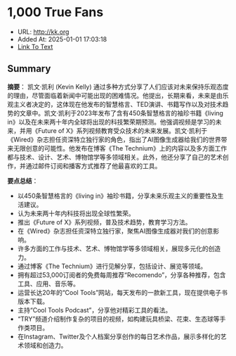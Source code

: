 # 1,000 True Fans
- URL: http://kk.org
- Added At: 2025-01-01 17:03:18
- [Link To Text](2025-01-01-1,000-true-fans_raw.md)

## Summary
**摘要**：
凯文·凯利 (Kevin Kelly) 通过多种方式分享了人们应该对未来保持乐观态度的理由，尽管面临着新闻中可能出现的困难情况。他提出，长期来看，未来是由乐观主义者决定的，这体现在他发布的智慧格言、TED演讲、书籍写作以及对技术趋势的文章中。凯文·凯利于2023年发布了含有450条智慧格言的袖珍书籍《living in》以及在未来两十年内全球将出现的科技繁荣期预测。他强调视频是学习的未来，并用《Future of X》系列视频教育受众技术的未来发展。凯文·凯利于《Wired》杂志担任资深特立独行家的角色，指出了AI图像生成器给我们的世界带来无限创意的可能性。他发布在博客《The Technium》上的内容以及多方面工作都与技术、设计、艺术、博物馆学等多领域相关。此外，他还分享了自己的艺术创作，并通过邮件订阅和播客方式推荐了他最喜欢的工具。

**要点总结**：
- 以450条智慧格言的《living in》袖珍书籍，分享未来乐观主义的重要性及生活建议。
- 认为未来两十年内科技将出现全球性繁荣。
- 推出《Future of X》系列视频，普及技术趋势，教育学习方法。
- 在《Wired》杂志担任资深特立独行家，聚焦AI图像生成器对我们的创意影响。
- 许多方面的工作与技术、艺术、博物馆学等多领域相关，展现多元化的创造力。
- 通过博客《The Technium》进行见解分享，包括设计、展览等领域。
- 拥有超过53,000订阅者的免费每周推荐“Recomendo”，分享各种推荐，包含工具、应用、音乐等。
- 运营长达20年的“Cool Tools”网站，每天发布的一款新工具，现在提供电子书版本下载。
- 主持“Cool Tools Podcast”，分享他对精彩工具的看法。
- “TRY”频道介绍制作复杂的项目的视频，如构建玩具桥梁、花束、生态球等手作类项目。
- 在Instagram、Twitter及个人档案分享创作的每日艺术作品，展示多样化的艺术领域和创造力。
